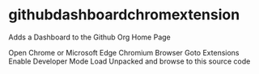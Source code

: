 # githubdashboardchromextension
Adds a Dashboard to the Github Org Home Page 

Open Chrome or Microsoft Edge Chromium Browser
Goto Extensions 
Enable Developer Mode
Load Unpacked  and browse to this source code
